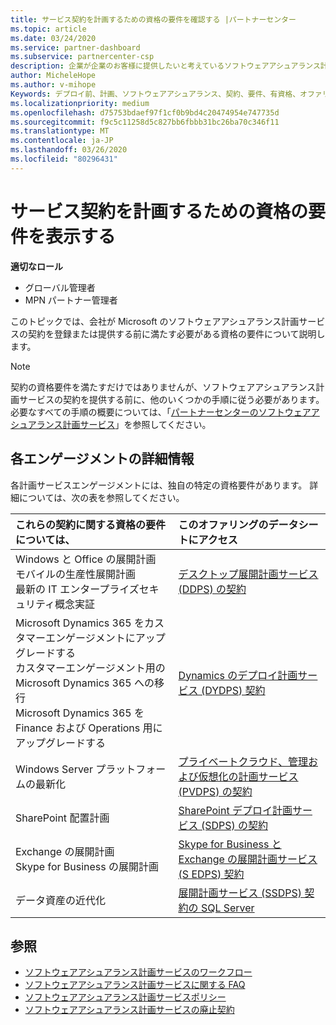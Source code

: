 ```yaml
---
title: サービス契約を計画するための資格の要件を確認する |パートナーセンター
ms.topic: article
ms.date: 03/24/2020
ms.service: partner-dashboard
ms.subservice: partnercenter-csp
description: 企業が企業のお客様に提供したいと考えているソフトウェアアシュアランス計画サービスの各契約の資格要件について説明します。
author: MicheleHope
ms.author: v-mihope
Keywords: デプロイ前、計画、ソフトウェアアシュアランス、契約、要件、有資格、オファリング
ms.localizationpriority: medium
ms.openlocfilehash: d75753bdaef97f1cf0b9bd4c20474954e747735d
ms.sourcegitcommit: f9c5c11258d5c827bb6fbbb31bc26ba70c346f11
ms.translationtype: MT
ms.contentlocale: ja-JP
ms.lasthandoff: 03/26/2020
ms.locfileid: "80296431"
---
```

# <a name="view-eligibility-requirements-for-planning-services-engagements"></a>サービス契約を計画するための資格の要件を表示する

**適切なロール**

- グローバル管理者
- MPN パートナー管理者

このトピックでは、会社が Microsoft のソフトウェアアシュアランス計画サービスの契約を登録または提供する前に満たす必要がある資格の要件について説明します。

>[!NOTE]
> 契約の資格要件を満たすだけではありませんが、ソフトウェアアシュアランス計画サービスの契約を提供する前に、他のいくつかの手順に従う必要があります。 必要なすべての手順の概要については、「[パートナーセンターのソフトウェアアシュアランス計画サービス](software-assurance-dps.md)」を参照してください。

## <a name="learn-more-about-each-engagement"></a>各エンゲージメントの詳細情報

各計画サービスエンゲージメントには、独自の特定の資格要件があります。 詳細については、次の表を参照してください。

|**これらの契約に関する資格の要件については、**   |**このオファリングのデータシートにアクセス**  |
|:------------------------------------|:------------------|
| Windows と Office の展開計画<br> モバイルの生産性展開計画<br> 最新の IT エンタープライズセキュリティ概念実証</br>  | [デスクトップ展開計画サービス (DDPS) の契約](https://go.microsoft.com/fwlink/?linkid=2116072) |
| Microsoft Dynamics 365 をカスタマーエンゲージメントにアップグレードする<br> カスタマーエンゲージメント用の Microsoft Dynamics 365 への移行<br> Microsoft Dynamics 365 を Finance および Operations 用にアップグレードする</br>  | [Dynamics のデプロイ計画サービス (DYDPS) 契約](https://go.microsoft.com/fwlink/?linkid=2116073)  |
| Windows Server プラットフォームの最新化 | [プライベートクラウド、管理および仮想化の計画サービス (PVDPS) の契約](https://go.microsoft.com/fwlink/?linkid=2115982) |
| SharePoint 配置計画   | [SharePoint デプロイ計画サービス (SDPS) の契約](https://go.microsoft.com/fwlink/?linkid=2116074)  |
| Exchange の展開計画<br> Skype for Business の展開計画</br>  | [Skype for Business と Exchange の展開計画サービス (S EDPS) 契約](https://go.microsoft.com/fwlink/?linkid=2116075)  |
| データ資産の近代化  | [展開計画サービス (SSDPS) 契約の SQL Server](https://go.microsoft.com/fwlink/?linkid=2116076)  |

## <a name="see-also"></a>参照

- [ソフトウェアアシュアランス計画サービスのワークフロー](https://go.microsoft.com/fwlink/?linkid=2115983)
- [ソフトウェアアシュアランス計画サービスに関する FAQ](https://go.microsoft.com/fwlink/?linkid=2116077)
- [ソフトウェアアシュアランス計画サービスポリシー](https://go.microsoft.com/fwlink/?linkid=2115984)
- [ソフトウェアアシュアランス計画サービスの廃止契約](https://query.prod.cms.rt.microsoft.com/cms/api/am/binary/RE4sln9)
